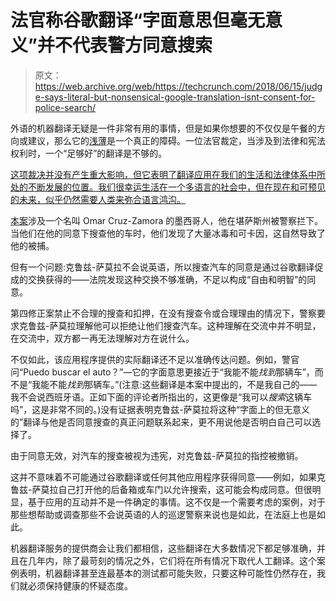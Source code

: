 # 法官称谷歌翻译“字面意思但毫无意义”并不代表警方同意搜索

> 原文：<https://web.archive.org/web/https://techcrunch.com/2018/06/15/judge-says-literal-but-nonsensical-google-translation-isnt-consent-for-police-search/>

外语的机器翻译无疑是一件非常有用的事情，但是如果你想要的不仅仅是午餐的方向或建议，那么它的[浅薄](https://web.archive.org/web/20230330004334/https://www.theatlantic.com/technology/archive/2018/01/the-shallowness-of-google-translate/551570/)是一个真正的障碍。一位法官裁定，当涉及到法律和宪法权利时，一个“足够好”的翻译是不够的。

[这项裁决并没有产生重大影响，但它表明了翻译应用在我们的生活和法律体系中所处的不断发展的位置。我们很幸运生活在一个多语言的社会中，但在现在和可预见的未来，似乎仍然需要人类来弥合语言鸿沟。](https://web.archive.org/web/20230330004334/https://ecf.ksd.uscourts.gov/cgi-bin/show_public_doc?2017cr40100-24)

[本案](https://web.archive.org/web/20230330004334/https://qz.com/1306830/a-us-court-rejected-google-translate-as-a-means-of-providing-consent-to-a-cop/)涉及一个名叫 Omar Cruz-Zamora 的墨西哥人，他在堪萨斯州被警察拦下。当他们在他的同意下搜查他的车时，他们发现了大量冰毒和可卡因，这自然导致了他的被捕。

但有一个问题:克鲁兹-萨莫拉不会说英语，所以搜查汽车的同意是通过谷歌翻译促成的交换获得的——法院发现这种交换不够准确，不足以构成“自由和明智”的同意。

第四修正案禁止不合理的搜查和扣押，在没有搜查令或合理理由的情况下，警察要求克鲁兹-萨莫拉理解他可以拒绝让他们搜查汽车。这种理解在交流中并不明显，在交流中，双方都一再无法理解对方在说什么。

不仅如此，该应用程序提供的实际翻译还不足以准确传达问题。例如，警官问“Puedo buscar el auto？”—它的字面意思更接近于“我能不能*找到*那辆车”，而不是“我能不能*找到*那辆车。”(注意:这些翻译是本案中提出的，不是我自己的——我不会说西班牙语。正如下面的评论者所指出的，这更像是“我可以*搜索*这辆车吗”，这是非常不同的。)没有证据表明克鲁兹-萨莫拉将这种“字面上的但无意义的”翻译与他是否同意搜查的真正问题联系起来，更不用说他是否明白自己可以选择了。

由于同意无效，对汽车的搜查被视为违宪，对克鲁兹-萨莫拉的指控被撤销。

这并不意味着不可能通过谷歌翻译或任何其他应用程序获得同意——例如，如果克鲁兹-萨莫拉自己打开他的后备箱或车门以允许搜索，这可能会构成同意。但很明显，基于应用的互动并不是一件确定的事情。这不仅是一个需要考虑的案例，对于那些想帮助或调查那些不会说英语的人的巡逻警察来说也是如此，在法庭上也是如此。

机器翻译服务的提供商会让我们都相信，这些翻译在大多数情况下都足够准确，并且在几年内，除了最苛刻的情况之外，它们将在所有情况下取代人工翻译。这个案例表明，机器翻译甚至连最基本的测试都可能失败，只要这种可能性仍然存在，我们就必须保持健康的怀疑态度。